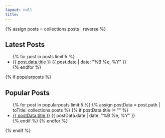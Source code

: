 ```yaml
---
layout: null
title: 
---
```


{% assign posts = collections.posts | reverse %}

<section class="widget widget-recent-posts">
<h2 class="widget-title">Latest Posts</h2>
<ul class="recent-posts" id="recent-posts">
	{% for post in posts limit:5 %}
<li class="recent-item"><a href="{{ site.url }}{{ post.url }}">{{ post.data.title }}</a> <span>{{ post.date | date: "%B %e, %Y" }}</span></li>
	{% endfor %}
</ul>
</section>

{% if popularposts %}
<section class="widget widget-recent-posts">
<h2 class="widget-title">Popular Posts</h2>
<ul class="recent-posts">
	{% for post in popularposts limit:5 %}
		{% assign postData = post.path | toTitle: collections.posts %}
		{% if postData.title != "" %}
<li class="recent-item"><a href="{{ site.url }}{{ post.path }}">{{ postData.title }}</a> <span> {{ postData.date | date: "%B %e, %Y" }}</span></li>
		{% endif %}
	{% endfor %}
</ul>
</section>
{% endif %}
